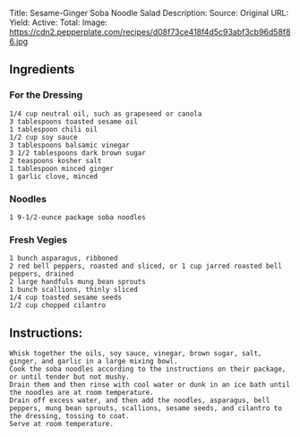 Title: Sesame-Ginger Soba Noodle Salad
Description: 
Source: 
Original URL: 
Yield: 
Active: 
Total: 
Image: https://cdn2.pepperplate.com/recipes/d08f73ce418f4d5c93abf3cb96d58f86.jpg
## Ingredients
### For the Dressing
	1/4 cup neutral oil, such as grapeseed or canola
	3 tablespoons toasted sesame oil
	1 tablespoon chili oil
	1/2 cup soy sauce
	3 tablespoons balsamic vinegar
	3 1/2 tablespoons dark brown sugar
	2 teaspoons kosher salt
	1 tablespoon minced ginger
	1 garlic clove, minced

### Noodles
	1 9-1/2-ounce package soba noodles

### Fresh Vegies
	1 bunch asparagus, ribboned
	2 red bell peppers, roasted and sliced, or 1 cup jarred roasted bell peppers, drained
	2 large handfuls mung bean sprouts
	1 bunch scallions, thinly sliced
	1/4 cup toasted sesame seeds
	1/2 cup chopped cilantro

## Instructions:
	Whisk together the oils, soy sauce, vinegar, brown sugar, salt, ginger, and garlic in a large mixing bowl.
	Cook the soba noodles according to the instructions on their package, or until tender but not mushy.
	Drain them and then rinse with cool water or dunk in an ice bath until the noodles are at room temperature.
	Drain off excess water, and then add the noodles, asparagus, bell peppers, mung bean sprouts, scallions, sesame seeds, and cilantro to the dressing, tossing to coat.
	Serve at room temperature.

